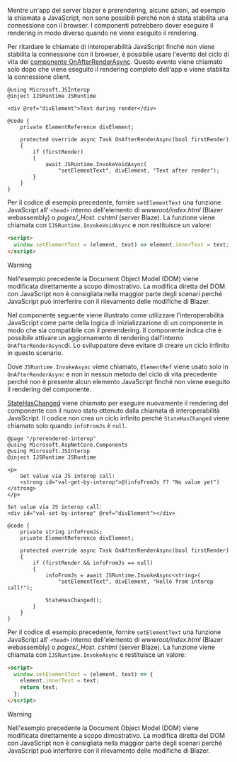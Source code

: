---
---
Mentre un'app del server blazer è prerendering, alcune azioni, ad esempio la chiamata a JavaScript, non sono possibili perché non è stata stabilita una connessione con il browser. I componenti potrebbero dover eseguire il rendering in modo diverso quando ne viene eseguito il rendering.

Per ritardare le chiamate di interoperabilità JavaScript finché non viene stabilita la connessione con il browser, è possibile usare l'evento del ciclo di vita del [componente OnAfterRenderAsync](xref:blazor/lifecycle#after-component-render). Questo evento viene chiamato solo dopo che viene eseguito il rendering completo dell'app e viene stabilita la connessione client.

```cshtml
@using Microsoft.JSInterop
@inject IJSRuntime JSRuntime

<div @ref="divElement">Text during render</div>

@code {
    private ElementReference divElement;

    protected override async Task OnAfterRenderAsync(bool firstRender)
    {
        if (firstRender)
        {
            await JSRuntime.InvokeVoidAsync(
                "setElementText", divElement, "Text after render");
        }
    }
}
```

Per il codice di esempio precedente, fornire `setElementText` una funzione JavaScript all' `<head>` interno dell'elemento di *wwwroot/index.html* (Blazer webassembly) o *pages/_Host. cshtml* (server Blaze). La funzione viene chiamata con `IJSRuntime.InvokeVoidAsync` e non restituisce un valore:

```html
<script>
  window.setElementText = (element, text) => element.innerText = text;
</script>
```

> [!WARNING]
> Nell'esempio precedente la Document Object Model (DOM) viene modificata direttamente a scopo dimostrativo. La modifica diretta del DOM con JavaScript non è consigliata nella maggior parte degli scenari perché JavaScript può interferire con il rilevamento delle modifiche di Blazer.

Nel componente seguente viene illustrato come utilizzare l'interoperabilità JavaScript come parte della logica di inizializzazione di un componente in modo che sia compatibile con il prerendering. Il componente indica che è possibile attivare un aggiornamento di rendering dall'interno `OnAfterRenderAsync`di. Lo sviluppatore deve evitare di creare un ciclo infinito in questo scenario.

Dove `JSRuntime.InvokeAsync` viene chiamato, `ElementRef` viene usato solo in `OnAfterRenderAsync` e non in nessun metodo del ciclo di vita precedente perché non è presente alcun elemento JavaScript finché non viene eseguito il rendering del componente.

[StateHasChanged](xref:blazor/lifecycle#state-changes) viene chiamato per eseguire nuovamente il rendering del componente con il nuovo stato ottenuto dalla chiamata di interoperabilità JavaScript. Il codice non crea un ciclo infinito perché `StateHasChanged` viene chiamato solo quando `infoFromJs` è `null`.

```cshtml
@page "/prerendered-interop"
@using Microsoft.AspNetCore.Components
@using Microsoft.JSInterop
@inject IJSRuntime JSRuntime

<p>
    Get value via JS interop call:
    <strong id="val-get-by-interop">@(infoFromJs ?? "No value yet")</strong>
</p>

Set value via JS interop call:
<div id="val-set-by-interop" @ref="divElement"></div>

@code {
    private string infoFromJs;
    private ElementReference divElement;

    protected override async Task OnAfterRenderAsync(bool firstRender)
    {
        if (firstRender && infoFromJs == null)
        {
            infoFromJs = await JSRuntime.InvokeAsync<string>(
                "setElementText", divElement, "Hello from interop call!");

            StateHasChanged();
        }
    }
}
```

Per il codice di esempio precedente, fornire `setElementText` una funzione JavaScript all' `<head>` interno dell'elemento di *wwwroot/index.html* (Blazer webassembly) o *pages/_Host. cshtml* (server Blaze). La funzione viene chiamata con `IJSRuntime.InvokeAsync` e restituisce un valore:

```html
<script>
  window.setElementText = (element, text) => {
    element.innerText = text;
    return text;
  };
</script>
```

> [!WARNING]
> Nell'esempio precedente la Document Object Model (DOM) viene modificata direttamente a scopo dimostrativo. La modifica diretta del DOM con JavaScript non è consigliata nella maggior parte degli scenari perché JavaScript può interferire con il rilevamento delle modifiche di Blazer.
